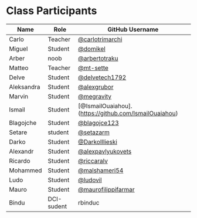 # Class Participants

| Name | Role | GitHub Username |
|-----|----|--------|
| Carlo | Teacher | [@carlotrimarchi](https://github.com/carlotrimarchi)|
| Miguel | Student | [@domikel](https://github.com/Domikel)|
| Arber | noob | [@arbertotraku](https://github.com/ArberTotraku)|
| Matteo | Teacher | [@mt-sette](https://github.com/mt-sette)|
| Delve | Student | [@delvetech1792](https://github.com/delvetech1792) |
| Aleksandra | Student | [@alexgrubor](http://github.com/alexgrubor) |
| Marvin | Student | [@megravity](https://github.com/megravity)|
| Ismail | Student | [@IsmailOuaiahou].(https://github.com/IsmailOuaiahou)
| Blagojche | Student | [@blagojce123](https://github.com/blagojce123)|
| Setare | student | [@setazarm](https://github.com/setazarm)|
| Darko | Student | [@DarkoIllieski](https://github.com/DarkoIllieski)|
| Alexandr | Student | [@alexpavlyukovets](https://github.com/alexpavlyukovets) |
| Ricardo | Student | [@riccaralv](https://github.com/riccaralv)|
| Mohammed| Student | [@malshameri54](https://github.com/Mohammedalshameri/) |
| Ludo  | Student | [@ludovil](https://github.com/Ludovil)|
| Mauro | Student | [@maurofilippifarmar](https://github.com/maurofilippifarmar)|
| Bindu |DCI-sudent |rbinduc|


